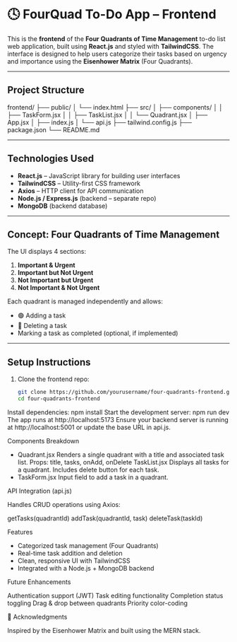 # 🕓 FourQuad To-Do App – Frontend

This is the **frontend** of the **Four Quadrants of Time Management** to-do list web application, built using **React.js** and styled with **TailwindCSS**. The interface is designed to help users categorize their tasks based on urgency and importance using the **Eisenhower Matrix** (Four Quadrants).

---

## Project Structure

frontend/
├── public/
│ └── index.html
├── src/
│ ├── components/
│ │ ├── TaskForm.jsx
│ │ ├── TaskList.jsx
│ │ └── Quadrant.jsx
│ ├── App.jsx
│ ├── index.js
│ └── api.js
├── tailwind.config.js
├── package.json
└── README.md


---

## Technologies Used

- **React.js** – JavaScript library for building user interfaces
- **TailwindCSS** – Utility-first CSS framework
- **Axios** – HTTP client for API communication
- **Node.js / Express.js** (backend – separate repo)
- **MongoDB** (backend database)

---

## Concept: Four Quadrants of Time Management

The UI displays 4 sections:
1. **Important & Urgent**
2. **Important but Not Urgent**
3. **Not Important but Urgent**
4. **Not Important & Not Urgent**

Each quadrant is managed independently and allows:
- 🟢 Adding a task
- 🔴 Deleting a task
- Marking a task as completed (optional, if implemented)

---

## Setup Instructions

1. Clone the frontend repo:
   ```bash
   git clone https://github.com/yourusername/four-quadrants-frontend.git
   cd four-quadrants-frontend
Install dependencies:
npm install
Start the development server:
npm run dev
The app runs at http://localhost:5173
Ensure your backend server is running at http://localhost:5001 or update the base URL in api.js.

Components Breakdown

- Quadrant.jsx
Renders a single quadrant with a title and associated task list.
Props: title, tasks, onAdd, onDelete
   TaskList.jsx
Displays all tasks for a quadrant.
Includes delete button for each task.
- TaskForm.jsx
Input field to add a task in a quadrant.

API Integration (api.js)

Handles CRUD operations using Axios:

getTasks(quadrantId)
addTask(quadrantId, task)
deleteTask(taskId)

Features

- Categorized task management (Four Quadrants)
- Real-time task addition and deletion
- Clean, responsive UI with TailwindCSS
- Integrated with a Node.js + MongoDB backend

Future Enhancements

Authentication support (JWT)
Task editing functionality
Completion status toggling
Drag & drop between quadrants
Priority color-coding

🙌 Acknowledgments

Inspired by the Eisenhower Matrix and built using the MERN stack.
